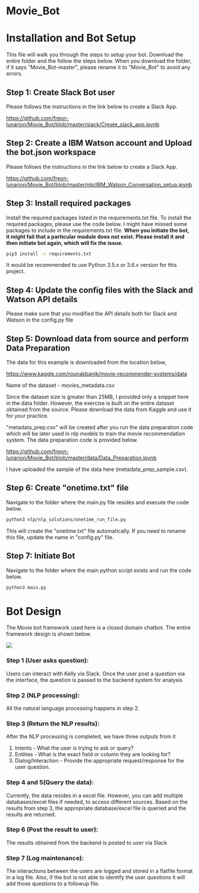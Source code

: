 # Movie_Bot

# Installation and Bot Setup

This file will walk you through the steps to setup your bot. Download the entire folder and the follow the steps below. When you download the folder, if it says "Movie_Bot-master", please rename it to "Movie_Bot" to avoid any errors.

## Step 1: Create Slack Bot user

Please follows the instructions in the link below to create a Slack App.

https://github.com/freon-lunarion/Movie_Bot/blob/master/slack/Create_slack_app.ipynb

## Step 2: Create a IBM Watson account and Upload the bot.json workspace

Please follows the instructions in the link below to create a Slack App.

https://github.com/freon-lunarion/Movie_Bot/blob/master/nlp/IBM_Watson_Conversation_setup.ipynb


## Step 3: Install required packages

Install the required packages listed in the requirements.txt file. To install the required packages, please use the code below. I might have missed some packages to include in the requirements.txt file. __When you initiate the bot, it might fail that a particular module does not exist. Please install it and then initiate bot again, which will fix the issue.__

```sh
pip3 install -r requirements.txt
```
It would be recommended to use Python 3.5.x or 3.6.x version for this project. 

## Step 4: Update the config files with the Slack and Watson API details

Please make sure that you modified the API details both for Slack and Watson in the config.py file



## Step 5: Download data from source and perform Data Preparation

The data for this example is downloaded from the location below,

https://www.kaggle.com/rounakbanik/movie-recommender-systems/data

Name of the dataset - movies_metadata.csv

Since the dataset size is greater than 25MB, I provided only a snippet here in the data folder. However, the exercise is built on the entire dataset obtained from the source. Please download the data from Kaggle and use it for your practice.

"metadata_prep.csv" will be created after you run the data preparation code which will be later used in nlp models to train the movie recommendation system. The data preparation code is provided below.

https://github.com/freon-lunarion/Movie_Bot/blob/master/data/Data_Preparation.ipynb

I have uploaded the sample of the data here (metadata_prep_sample.csv).

## Step 6: Create "onetime.txt" file

Navigate to the folder where the main.py file resides and execute the code below.

```sh
python3 nlp/nlp_solutions/onetime_run_file.py
```
This will create the "onetime.txt" file automatically. If you need to rename this file, update the name in "config.py" file.

## Step 7: Initiate Bot

Navigate to the folder where the main python script exists and run the code below.

```sh
python3 main.py
```

# Bot Design

The Movie bot framework used here is a closed domain chatbot. The entire framework design is shown below. 

![](https://github.com/freon-lunarion/Movie_Bot/blob/master/Bot%20design.png)

### Step 1 (User asks question):
Users can interact with Kelly via Slack. Once the user post a question via the interface, the question is passed to the backend system for analysis

### Step 2 (NLP processing):
All the natural language processing happens in step 2.  

### Step 3 (Return the NLP results):
After the NLP processing is completed, we have three outputs from it
1) Intents - What the user is trying to ask or query?
2) Entities - What is the exact field or column they are looking for?
3) Dialog/Interaction - Provide the appropriate request/response for the user question.

### Step 4 and 5(Query the data):

Currently, the data resides in a excel file. However, you can add multiple databases/excel files if needed, to access different sources. Based on the results from step 3, the appropriate database/excel file is queried and the results are returned.

### Step 6 (Post the result to user):

The results obtained from the backend is posted to user via Slack

### Step 7 (Log maintenance):

The interactions between the users are logged and stored in a flatfile format in a log file. Also, if the bot is not able to identify the user questions it will add those questions to a followup file.
